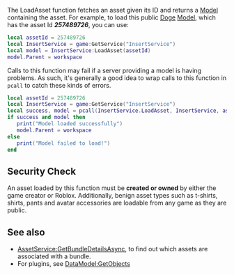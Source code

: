 The LoadAsset function fetches an asset given its ID and returns a [Model](https://developer.roblox.com/en-us/api-reference/class/Model) containing the asset. For example, to load this public [Doge](https://www.roblox.com/library/257489726/Doge) [Model](https://developer.roblox.com/en-us/api-reference/class/Model), which has the asset Id _**257489726**_, you can use:

```lua
local assetId = 257489726
local InsertService = game:GetService("InsertService")
local model = InsertService:LoadAsset(assetId)
model.Parent = workspace
``` 

Calls to this function may fail if a server providing a model is having problems. As such, it's generally a good idea to wrap calls to this function in `pcall` to catch these kinds of errors.

```lua
local assetId = 257489726
local InsertService = game:GetService("InsertService")
local success, model = pcall(InsertService.LoadAsset, InsertService, assetId)
if success and model then
   print("Model loaded successfully")
   model.Parent = workspace
else
   print("Model failed to load!")
end
``` 

Security Check
--------------

An asset loaded by this function must be **created or owned** by either the game creator or Roblox. Additionally, benign asset types such as t-shirts, shirts, pants and avatar accessories are loadable from any game as they are public.

See also
--------

*   [AssetService:GetBundleDetailsAsync](https://developer.roblox.com/en-us/api-reference/function/AssetService/GetBundleDetailsAsync), to find out which assets are associated with a bundle.
*   For plugins, see [DataModel:GetObjects](https://developer.roblox.com/en-us/api-reference/function/DataModel/GetObjects)